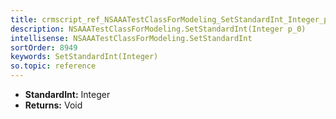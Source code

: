 ```yaml
---
title: crmscript_ref_NSAAATestClassForModeling_SetStandardInt_Integer_p_0
description: NSAAATestClassForModeling.SetStandardInt(Integer p_0)
intellisense: NSAAATestClassForModeling.SetStandardInt
sortOrder: 8949
keywords: SetStandardInt(Integer)
so.topic: reference
---
```



* **StandardInt:** Integer
* **Returns:** Void


